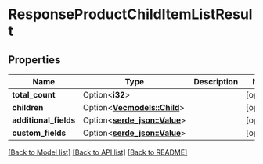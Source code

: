 # ResponseProductChildItemListResult

## Properties

Name | Type | Description | Notes
------------ | ------------- | ------------- | -------------
**total_count** | Option<**i32**> |  | [optional]
**children** | Option<[**Vec<models::Child>**](Child.md)> |  | [optional]
**additional_fields** | Option<[**serde_json::Value**](.md)> |  | [optional]
**custom_fields** | Option<[**serde_json::Value**](.md)> |  | [optional]

[[Back to Model list]](../README.md#documentation-for-models) [[Back to API list]](../README.md#documentation-for-api-endpoints) [[Back to README]](../README.md)


